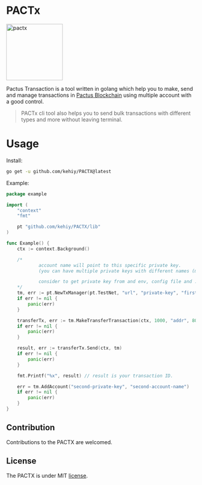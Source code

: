 # PACTx

<img alt="pactx" src="https://github.com/kehiy/PACTX/assets/89645414/7b82344a-634f-49c8-b94a-c3b8b2a98ee9" width="150" />

Pactus Transaction is a tool written in golang which help you to make, send and manage transactions in [Pactus Blockchain](https://pactus.org) using multiple account with a good control.

> PACTx cli tool also helps you to send bulk transactions with different types and more without leaving terminal.

# Usage

Install:

```bash
go get -u github.com/kehiy/PACTX@latest
```

Example:

```go
package example

import (
	"context"
	"fmt"

	pt "github.com/kehiy/PACTX/lib"
)

func Example() {
	ctx := context.Background()

	/*
			account name will point to this specific private key.
		    (you can have multiple private keys with different names (multiple pacuts accounts))

			consider to get private key from and env, config file and ...
	*/
	tm, err := pt.NewTxManager(pt.TestNet, "url", "private-key", "first-account-name")
	if err != nil {
		panic(err)
	}

	transferTx, err := tm.MakeTransferTransaction(ctx, 1000, "addr", 8000, "test-transaction", "first-account-name")
	if err != nil {
		panic(err)
	}

	result, err := transferTx.Send(ctx, tm)
	if err != nil {
		panic(err)
	}

	fmt.Printf("%x", result) // result is your transaction ID.

	err = tm.AddAccount("second-private-key", "second-account-name")
	if err != nil {
		panic(err)
	}
}
```

## Contribution

Contributions to the PACTX are welcomed.

## License

The PACTX is under MIT [license](./LICENSE).
